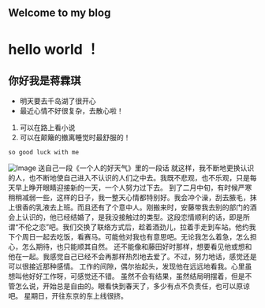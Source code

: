 ## Welcome to my blog




# hello world ！
## 你好我是蒋霖琪

- 明天要去千岛湖了很开心
- 最近心情不好很复杂，去散心啦！

1. 可以在路上看小说
2. 可以在颠簸的撤离睡觉时最舒服的！

 `so good luck with me` 

 ![Image](http://b11.photo.store.qq.com/psb?/V11RZyRj2iaBOx/89IotSWybgkx27MDcTwsAZVNcqkiJAcOJ4eXRNxfyqw!/b/dAsAAAAAAAAA&bo=gAJgAwAAAAAFB8U!&rf=viewer_4)
送自己一段《一个人的好天气》里的一段话
就这样，我不断地更换认识的人，也不断地使自己进入不认识的人们之中去。我既不悲观，也不乐观，只是每天早上睁开眼睛迎接新的一天，一个人努力过下去。 到了二月中旬，有时候严寒稍稍减弱一些，这样的日子，我一整天心情都特别好。我会冲个澡，刮去腋毛，抹上很香的乳液去上班。而且还有了个意中人。刚搬来时，安藤带我去别的部门的酒会上认识的，他已经结婚了，是我没接触过的类型。这段恋情顺利的话，即是所谓“不伦之恋”吧。我们交换了联络方式后，趁着酒劲儿，拉着手走到车站。他约我下个周日一起去吃饭，看赛马。可能他对我也有意思吧。无论我怎么着急，怎么担心，怎么期待，也只能顺其自然。 还不能像和藤田好时那样，想要看见他或想和他在一起。我感觉自己已经不会再那样热烈地去爱了。不过，努力地话，感觉还是可以很接近那种感情。 工作的间隙，偶尔抬起头，发现他在远远地看我。心里虽想叫他好好工作呀，可感觉还不错。 虽然不会有结果，虽然结局明摆着，但是不管怎么说，开始总是自由的。眼看快到春天了，多少有点不负责任，也可以原谅吧。 星期日，开往东京的东上线很挤。
